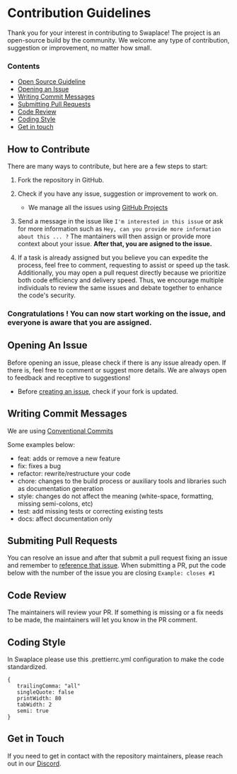 # Contribution Guidelines

Thank you for your interest in contributing to Swaplace! The project is an open-source build by the community. We welcome any type of contribution, suggestion or improvement, no matter how small.

### Contents

- [Open Source Guideline](#how-to-contribute)
- [Opening an Issue](#opening-issue)
- [Writing Commit Messages](#writing-commit-messages)
- [Submitting Pull Requests](#submiting-pull-requests)
- [Code Review](#code-review)
- [Coding Style](#coding-style)
- [Get in touch](#get-in-touch)

## How to Contribute

There are many ways to contribute, but here are a few steps to start:

1. Fork the repository in GitHub.
2. Check if you have any issue, suggestion or improvement to work on.

   - We manage all the issues using [GitHub Projects](https://github.com/orgs/blockful-io/projects/3)

3. Send a message in the issue like
   `I'm interested in this issue` or ask for more information such as `Hey, can you provide more information about this ... ?` The mantainers will then assign or provide more context about your issue. **After that, you are asigned to the issue.**

4. If a task is already assigned but you believe you can expedite the process, feel free to comment, requesting to assist or speed up the task. Additionally, you may open a pull request directly because we prioritize both code efficiency and delivery speed. Thus, we encourage multiple individuals to review the same issues and debate together to enhance the code's security.

### Congratulations ! You can now start working on the issue, and everyone is aware that you are assigned.

## Opening An Issue

Before opening an issue, please check if there is any issue already open. If there is, feel free to comment or suggest more details. We are always open to feedback and receptive to suggestions!

- Before [creating an issue](https://docs.github.com/en/issues/tracking-your-work-with-issues/creating-an-issue#creating-an-issue-from-a-project), check if your fork is updated.

## Writing Commit Messages

We are using [Conventional Commits](https://www.conventionalcommits.org/en/v1.0.0/)

Some examples below:

- feat: adds or remove a new feature
- fix: fixes a bug
- refactor: rewrite/restructure your code
- chore: changes to the build process or auxiliary tools and libraries such as documentation generation
- style: changes do not affect the meaning (white-space, formatting, missing semi-colons, etc)
- test: add missing tests or correcting existing tests
- docs: affect documentation only

## Submiting Pull Requests

You can resolve an issue and after that submit a pull request fixing an issue and remember to [reference that issue](https://docs.github.com/en/issues/tracking-your-work-with-issues/linking-a-pull-request-to-an-issue#linking-a-pull-request-to-an-issue-using-a-keyword#linking-a-pull-request-to-an-issue-using-a-keyword). When submitting a PR, put the code below with the number of the issue you are closing
`Example: closes #1`

## Code Review

The maintainers will review your PR. If something is missing or a fix needs to be made, the maintainers will let you know in the PR comment.

## Coding Style

In Swaplace please use this .prettierrc.yml configuration to make the code standardized.

```
{
   trailingComma: "all"
   singleQuote: false
   printWidth: 80
   tabWidth: 2
   semi: true
}
```

## Get in Touch

If you need to get in contact with the repository maintainers, please reach out in our [Discord](https://discord.gg/B6uDmm7hvC).
